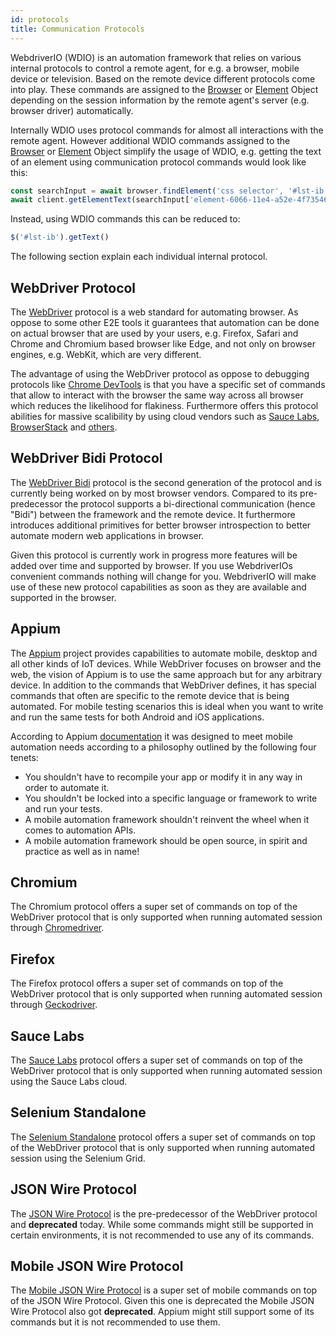 ```yaml
---
id: protocols
title: Communication Protocols
---
```


WebdriverIO (WDIO) is an automation framework that relies on various internal protocols to control a remote agent, for e.g. a browser, mobile device or television. Based on the remote device different protocols come into play. These commands are assigned to the [Browser](/docs/api/browser) or [Element](/docs/api/element) Object depending on the session information by the remote agent's server (e.g. browser driver) automatically.

Internally WDIO uses protocol commands for almost all interactions with the remote agent. However additional WDIO commands assigned to the [Browser](/docs/api/browser) or [Element](/docs/api/element) Object simplify the usage of WDIO, e.g. getting the text of an element using communication protocol commands would look like this:

```js
const searchInput = await browser.findElement('css selector', '#lst-ib')
await client.getElementText(searchInput['element-6066-11e4-a52e-4f735466cecf'])
```

Instead, using WDIO commands this can be reduced to:

```js
$('#lst-ib').getText()
```

The following section explain each individual internal protocol.

## WebDriver Protocol

The [WebDriver](https://w3c.github.io/webdriver/#elements) protocol is a web standard for automating browser. As oppose to some other E2E tools it guarantees that automation can be done on actual browser that are used by your users, e.g. Firefox, Safari and Chrome and Chromium based browser like Edge, and not only on browser engines, e.g. WebKit, which are very different.

The advantage of using the WebDriver protocol as oppose to debugging protocols like [Chrome DevTools](https://w3c.github.io/webdriver/#elements) is that you have a specific set of commands that allow to interact with the browser the same way across all browser which reduces the likelihood for flakiness. Furthermore offers this protocol abilities for massive scalibility by using cloud vendors such as [Sauce Labs](https://saucelabs.com/), [BrowserStack](https://www.browserstack.com/) and [others](https://github.com/christian-bromann/awesome-selenium#cloud-services).

## WebDriver Bidi Protocol

The [WebDriver Bidi](https://w3c.github.io/webdriver-bidi/) protocol is the second generation of the protocol and is currently being worked on by most browser vendors. Compared to its pre-predecessor the protocol supports a bi-directional communication (hence "Bidi") between the framework and the remote device. It furthermore introduces additional primitives for better browser introspection to better automate modern web applications in browser.

Given this protocol is currently work in progress more features will be added over time and supported by browser. If you use WebdriverIOs convenient commands nothing will change for you. WebdriverIO will make use of these new protocol capabilities as soon as they are available and supported in the browser.

## Appium

The [Appium](https://appium.io/) project provides capabilities to automate mobile, desktop and all other kinds of IoT devices. While WebDriver focuses on browser and the web, the vision of Appium is to use the same approach but for any arbitrary device. In addition to the commands that WebDriver defines, it has special commands that often are specific to the remote device that is being automated. For mobile testing scenarios this is ideal when you want to write and run the same tests for both Android and iOS applications.

According to Appium [documentation](https://appium.io/docs/en/about-appium/intro/?lang=en) it was designed to meet mobile automation needs according to a philosophy outlined by the following four tenets:

- You shouldn't have to recompile your app or modify it in any way in order to automate it.
- You shouldn't be locked into a specific language or framework to write and run your tests.
- A mobile automation framework shouldn't reinvent the wheel when it comes to automation APIs.
- A mobile automation framework should be open source, in spirit and practice as well as in name!

## Chromium

The Chromium protocol offers a super set of commands on top of the WebDriver protocol that is only supported when running automated session through [Chromedriver](https://chromedriver.chromium.org/chromedriver-canary).

## Firefox

The Firefox protocol offers a super set of commands on top of the WebDriver protocol that is only supported when running automated session through [Geckodriver](https://github.com/mozilla/geckodriver).

## Sauce Labs

The [Sauce Labs](https://saucelabs.com/) protocol offers a super set of commands on top of the WebDriver protocol that is only supported when running automated session using the Sauce Labs cloud.

## Selenium Standalone

The [Selenium Standalone](https://www.selenium.dev/documentation/grid/advanced_features/endpoints/) protocol offers a super set of commands on top of the WebDriver protocol that is only supported when running automated session using the Selenium Grid.

## JSON Wire Protocol

The [JSON Wire Protocol](https://www.selenium.dev/documentation/legacy/json_wire_protocol/) is the pre-predecessor of the WebDriver protocol and __deprecated__ today. While some commands might still be supported in certain environments, it is not recommended to use any of its commands.

## Mobile JSON Wire Protocol

The [Mobile JSON Wire Protocol](https://github.com/SeleniumHQ/mobile-spec/blob/master/spec-draft.md) is a super set of mobile commands on top of the JSON Wire Protocol. Given this one is deprecated the Mobile JSON Wire Protocol also got __deprecated__. Appium might still support some of its commands but it is not recommended to use them.
